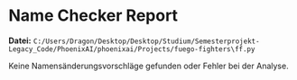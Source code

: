 # Name Checker Report
**Datei:** `C:/Users/Dragon/Desktop/Desktop/Studium/Semesterprojekt-Legacy_Code/PhoenixAI/phoenixai/Projects/fuego-fighters\ff.py`

Keine Namensänderungsvorschläge gefunden oder Fehler bei der Analyse.
